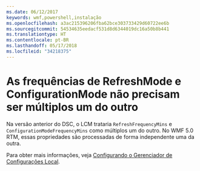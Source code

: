 ```yaml
---
ms.date: 06/12/2017
keywords: wmf,powershell,instalação
ms.openlocfilehash: a3ac215396206fba62bce303733429d60722ee6b
ms.sourcegitcommit: 54534635eedacf531d8d6344019dc16a50b8b441
ms.translationtype: HT
ms.contentlocale: pt-BR
ms.lasthandoff: 05/17/2018
ms.locfileid: "34218375"
---
```

# <a name="frequencies-for-refreshmode-and-configurationmode-dont-need-to-be-multiples-of-each-other"></a>As frequências de RefreshMode e ConfigurationMode não precisam ser múltiplos um do outro

Na versão anterior do DSC, o LCM trataria `RefreshFrequencyMins` e `ConfigurationModeFrequencyMins` como múltiplos um do outro. No WMF 5.0 RTM, essas propriedades são processadas de forma independente uma da outra.

Para obter mais informações, veja [Configurando o Gerenciador de Configurações Local](https://msdn.microsoft.com/powershell/dsc/metaconfig).
